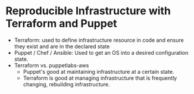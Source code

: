 # Reproducible Infrastructure with Terraform and Puppet

 * Terraform: used to define infrastructure resource in code and ensure they exist and are in the declared state
 * Puppet / Chef / Ansible: Used to get an OS into a desired configuration state.
 * Terraform vs. puppetlabs-aws
   - Puppet's good at maintaining infrastructure at a certain state.
   - Terraform is good at managing infrastructure that is frequently changing, rebuilding infrastructure.
